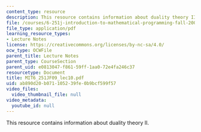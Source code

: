 ```yaml
---
content_type: resource
description: This resource contains information about duality theory II.
file: /courses/6-251j-introduction-to-mathematical-programming-fall-2009/ab890d20b071105239fe0b9bcf599f57_MIT6_251JF09_lec10.pdf
file_type: application/pdf
learning_resource_types:
- Lecture Notes
license: https://creativecommons.org/licenses/by-nc-sa/4.0/
ocw_type: OCWFile
parent_title: Lecture Notes
parent_type: CourseSection
parent_uid: e0813047-f861-59ff-1aa0-72e4fa246c37
resourcetype: Document
title: MIT6_251JF09_lec10.pdf
uid: ab890d20-b071-1052-39fe-0b9bcf599f57
video_files:
  video_thumbnail_file: null
video_metadata:
  youtube_id: null
---
```

This resource contains information about duality theory II.